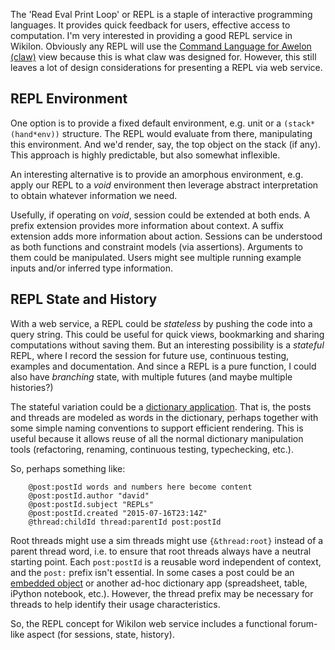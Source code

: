 
The 'Read Eval Print Loop' or REPL is a staple of interactive programming languages. It provides quick feedback for users, effective access to computation. I'm very interested in providing a good REPL service in Wikilon. Obviously any REPL will use the [Command Language for Awelon (claw)](CommandLine.md) view because this is what claw was designed for. However, this still leaves a lot of design considerations for presenting a REPL via web service.

## REPL Environment

One option is to provide a fixed default environment, e.g. unit or a `(stack*(hand*env))` structure. The REPL would evaluate from there, manipulating this environment. And we'd render, say, the top object on the stack (if any). This approach is highly predictable, but also somewhat inflexible.

An interesting alternative is to provide an amorphous environment, e.g. apply our REPL to a *void* environment then leverage abstract interpretation to obtain whatever information we need. 

Usefully, if operating on *void*, session could be extended at both ends. A prefix extension provides more information about context. A suffix extension adds more information about action. Sessions can be understood as both functions and constraint models (via assertions). Arguments to them could be manipulated. Users might see multiple running example inputs and/or inferred type information.

## REPL State and History

With a web service, a REPL could be *stateless* by pushing the code into a query string. This could be useful for quick views, bookmarking and sharing computations without saving them. But an interesting possibility is a *stateful* REPL, where I record the session for future use, continuous testing, examples and documentation. And since a REPL is a pure function, I could also have *branching* state, with multiple futures (and maybe multiple histories?)

The stateful variation could be a [dictionary application](ApplicationModel.md). That is, the posts and threads are modeled as words in the dictionary, perhaps together with some simple naming conventions to support efficient rendering. This is useful because it allows reuse of all the normal dictionary manipulation tools (refactoring, renaming, continuous testing, typechecking, etc.).

So, perhaps something like:

        @post:postId words and numbers here become content
        @post:postId.author "david"
        @post:postId.subject "REPLs"
        @post:postId.created "2015-07-16T23:14Z"
        @thread:childId thread:parentId post:postId

Root threads might use a sim threads might use `{&thread:root}` instead of a parent thread word, i.e. to ensure that root threads always have a neutral starting point. Each `post:postId` is a reusable word independent of context, and the `post:` prefix isn't essential. In some cases a post could be an [embedded object](ExtensibleSyntax.md) or another ad-hoc dictionary app (spreadsheet, table, iPython notebook, etc.). However, the thread prefix may be necessary for threads to help identify their usage characteristics.

So, the REPL concept for Wikilon web service includes a functional forum-like aspect (for sessions, state, history).

